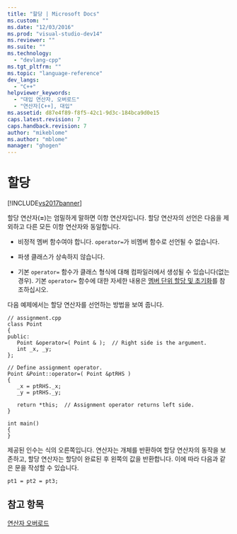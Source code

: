 ```yaml
---
title: "할당 | Microsoft Docs"
ms.custom: ""
ms.date: "12/03/2016"
ms.prod: "visual-studio-dev14"
ms.reviewer: ""
ms.suite: ""
ms.technology: 
  - "devlang-cpp"
ms.tgt_pltfrm: ""
ms.topic: "language-reference"
dev_langs: 
  - "C++"
helpviewer_keywords: 
  - "대입 연산자, 오버로드"
  - "연산자[C++], 대입"
ms.assetid: d87e4f89-f8f5-42c1-9d3c-184bca9d0e15
caps.latest.revision: 7
caps.handback.revision: 7
author: "mikeblome"
ms.author: "mblome"
manager: "ghogen"
---
```

# 할당
[!INCLUDE[vs2017banner](../assembler/inline/includes/vs2017banner.md)]

할당 연산자\(**\=**\)는 엄밀하게 말하면 이항 연산자입니다.  할당 연산자의 선언은 다음을 제외하고 다른 모든 이항 연산자와 동일합니다.  
  
-   비정적 멤버 함수여야 합니다.  `operator=`가 비멤버 함수로 선언될 수 없습니다.  
  
-   파생 클래스가 상속하지 않습니다.  
  
-   기본 `operator=` 함수가 클래스 형식에 대해 컴파일러에서 생성될 수 있습니다\(없는 경우\). 기본 `operator=` 함수에 대한 자세한 내용은 [멤버 단위 할당 및 초기화](http://msdn.microsoft.com/ko-kr/94048213-8b49-4416-8069-b1b7a6f271f9)를 참조하십시오.  
  
 다음 예제에서는 할당 연산자를 선언하는 방법을 보여 줍니다.  
  
```  
// assignment.cpp  
class Point  
{  
public:  
   Point &operator=( Point & );  // Right side is the argument.  
   int _x, _y;  
};  
  
// Define assignment operator.  
Point &Point::operator=( Point &ptRHS )  
{  
   _x = ptRHS._x;  
   _y = ptRHS._y;  
  
   return *this;  // Assignment operator returns left side.  
}  
  
int main()  
{  
}  
```  
  
 제공된 인수는 식의 오른쪽입니다.  연산자는 개체를 반환하여 할당 연산자의 동작을 보존하고, 할당 연산자는 할당이 완료된 후 왼쪽의 값을 반환합니다.  이에 따라 다음과 같은 문을 작성할 수 있습니다.  
  
```  
pt1 = pt2 = pt3;  
```  
  
## 참고 항목  
 [연산자 오버로드](../cpp/operator-overloading.md)